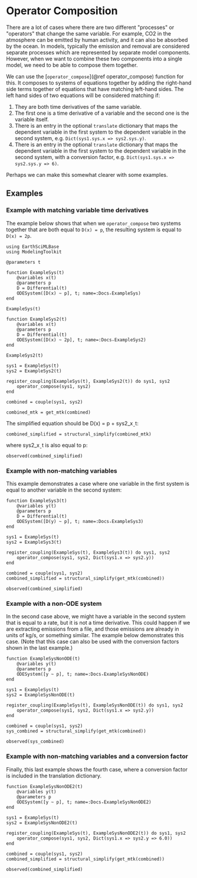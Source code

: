 # Operator Composition

There are a lot of cases where there are two different "processes" or "operators" that change the same variable. 
For example, CO2 in the atmosphere can be emitted by human activity, and it can also be absorbed by the ocean.
In models, typically the emission and removal are considered separate processes which are represented by separate
model components.
However, when we want to combine these two components into a single model, we need to be able to compose them together.

We can use the [`operator_compose`](@ref operator_compose) function for this. It composes to systems of equations together by adding the right-hand side terms together of equations that have matching left-hand sides.
The left hand sides of two equations will be considered matching if:

1. They are both time derivatives of the same variable.
2. The first one is a time derivative of a variable and the second one is the variable itself.
3. There is an entry in the optional `translate` dictionary that maps the dependent variable in the first system to the dependent variable in the second system, e.g. `Dict(sys1.sys.x => sys2.sys.y)`.
4. There is an entry in the optional `translate` dictionary that maps the dependent variable in the first system to the dependent variable in the second system, with a conversion factor, e.g. `Dict(sys1.sys.x => sys2.sys.y => 6)`.

Perhaps we can make this somewhat clearer with some examples.

## Examples

### Example with matching variable time derivatives

The example below shows that when we `operator_compose` two systems together that are both equal to `D(x) = p`, the resulting system is equal to `D(x) = 2p`.

```@example operator_compose
using EarthSciMLBase
using ModelingToolkit

@parameters t

function ExampleSys(t)
    @variables x(t)
    @parameters p
    D = Differential(t)
    ODESystem([D(x) ~ p], t; name=:Docs₊ExampleSys)
end

ExampleSys(t)
```

```@example operator_compose
function ExampleSys2(t)
    @variables x(t)
    @parameters p
    D = Differential(t)
    ODESystem([D(x) ~ 2p], t; name=:Docs₊ExampleSys2)
end

ExampleSys2(t)
```

```@example operator_compose
sys1 = ExampleSys(t)
sys2 = ExampleSys2(t)

register_coupling(ExampleSys(t), ExampleSys2(t)) do sys1, sys2
    operator_compose(sys1, sys2)
end

combined = couple(sys1, sys2)

combined_mtk = get_mtk(combined)
```

The simplified equation should be D(x) = p + sys2_xˍt:
```@example operator_compose
combined_simplified = structural_simplify(combined_mtk)
```

 where sys2_xˍt is also equal to p:
```@example operator_compose
observed(combined_simplified)
```

### Example with non-matching variables

This example demonstrates a case where one variable in the first system is equal to another variable in the second system:


```@example operator_compose
function ExampleSys3(t)
    @variables y(t)
    @parameters p
    D = Differential(t)
    ODESystem([D(y) ~ p], t; name=:Docs₊ExampleSys3)
end

sys1 = ExampleSys(t)
sys2 = ExampleSys3(t)

register_coupling(ExampleSys(t), ExampleSys3(t)) do sys1, sys2
    operator_compose(sys1, sys2, Dict(sys1.x => sys2.y))
end

combined = couple(sys1, sys2)
combined_simplified = structural_simplify(get_mtk(combined))
```

```@example operator_compose
observed(combined_simplified)
```

### Example with a non-ODE system

In the second case above, we might have a variable in the second system that is equal to a rate, but it is not a time derivative.
This could happen if we are extracting emissions from a file, and those emissions are already in units of kg/s, or something similar. The example below demonstrates this case. 
(Note that this case can also be used with the conversion factors shown in the last example.)

```@example operator_compose
function ExampleSysNonODE(t)
    @variables y(t)
    @parameters p
    ODESystem([y ~ p], t; name=:Docs₊ExampleSysNonODE)
end

sys1 = ExampleSys(t)
sys2 = ExampleSysNonODE(t)

register_coupling(ExampleSys(t), ExampleSysNonODE(t)) do sys1, sys2
    operator_compose(sys1, sys2, Dict(sys1.x => sys2.y))
end

combined = couple(sys1, sys2)
sys_combined = structural_simplify(get_mtk(combined))
```

```@example operator_compose
observed(sys_combined)
```

### Example with non-matching variables and a conversion factor

Finally, this last example shows the fourth case, where a conversion factor is included in the translation dictionary.

```@example operator_compose
function ExampleSysNonODE2(t)
    @variables y(t)
    @parameters p
    ODESystem([y ~ p], t; name=:Docs₊ExampleSysNonODE2)
end

sys1 = ExampleSys(t)
sys2 = ExampleSysNonODE2(t)

register_coupling(ExampleSys(t), ExampleSysNonODE2(t)) do sys1, sys2
    operator_compose(sys1, sys2, Dict(sys1.x => sys2.y => 6.0))
end

combined = couple(sys1, sys2)
combined_simplified = structural_simplify(get_mtk(combined))
```

```@example operator_compose
observed(combined_simplified)
```
